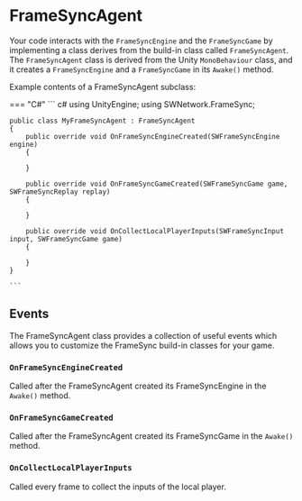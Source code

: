 # FrameSyncAgent 
Your code interacts with the `FrameSyncEngine` and the `FrameSyncGame` by implementing a class derives from the build-in class called `FrameSyncAgent`. The `FrameSyncAgent` class is derived from the Unity `MonoBehaviour` class, and it creates a `FrameSyncEngine` and a `FrameSyncGame` in its `Awake()` method.

Example contents of a FrameSyncAgent subclass:

=== "C#"
    ``` c#
    using UnityEngine;
    using SWNetwork.FrameSync;

    public class MyFrameSyncAgent : FrameSyncAgent
    {
        public override void OnFrameSyncEngineCreated(SWFrameSyncEngine engine)
        {

        }

        public override void OnFrameSyncGameCreated(SWFrameSyncGame game, SWFrameSyncReplay replay)
        {

        }

        public override void OnCollectLocalPlayerInputs(SWFrameSyncInput input, SWFrameSyncGame game)
        {

        }
    }

    ```
## Events
The FrameSyncAgent class provides a collection of useful events which allows you to customize the FrameSync build-in classes for your game.

### `OnFrameSyncEngineCreated` 
Called after the FrameSyncAgent created its FrameSyncEngine in the `Awake()` method.

### `OnFrameSyncGameCreated`
Called after the FrameSyncAgent created its FrameSyncGame in the `Awake()` method.

### `OnCollectLocalPlayerInputs` 
Called every frame to collect the inputs of the local player.

[1]: https://www.socketweaver.com
[2]: https://www.socketweaver.com
[3]: https://www.socketweaver.com
[4]: https://www.socketweaver.com
[5]: https://www.socketweaver.com
[6]: https://www.socketweaver.com